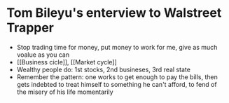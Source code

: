 # Tom Bileyu's enterview to Walstreet Trapper
- Stop trading time for money, put money to work for me, give as much voalue as you can
- [[Business cicle]], [[Market cycle]]
- Wealthy people do: 1st stocks, 2nd busineses, 3rd real state
- Remember the pattern: one works to get enough to pay the bills, then gets indebted to treat himself to something he can't afford, to fend of the misery of his life momentarily